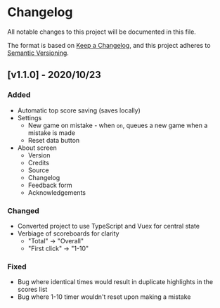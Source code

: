 # Changelog
All notable changes to this project will be documented in this file.

The format is based on [Keep a Changelog](https://keepachangelog.com/en/1.0.0/),
and this project adheres to [Semantic Versioning](https://semver.org/spec/v2.0.0.html).

## [v1.1.0] - 2020/10/23
### Added
- Automatic top score saving (saves locally)
- Settings
  - New game on mistake - when `on`, queues a new game when a mistake is made
  - Reset data button
- About screen
  - Version
  - Credits
  - Source
  - Changelog
  - Feedback form
  - Acknowledgements

### Changed
- Converted project to use TypeScript and Vuex for central state
- Verbiage of scoreboards for clarity
  - "Total" → "Overall"
  - "First click" → "1-10"

### Fixed
- Bug where identical times would result in duplicate highlights in the scores list
- Bug where 1-10 timer wouldn't reset upon making a mistake
